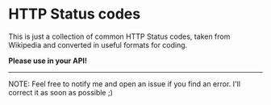 # HTTP Status codes
This is just a collection of common HTTP Status codes, taken from Wikipedia and converted in useful formats for coding.

**Please use in your API!**

---
NOTE: Feel free to notify me and open an issue if you find an error. I'll correct it as soon as possible ;)
